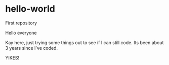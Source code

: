 # hello-world
First repository

Hello everyone

Kay here, just trying some things out to see if I can still code.
Its been about 3 years since I've coded.

YIKES!
